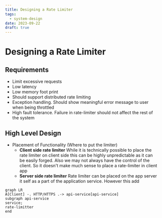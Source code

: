 ```yaml
---
title: Designing a Rate Limiter
tags:
  - system-design
date: 2023-09-22
draft: true
---
```


# Designing a Rate Limiter

## Requirements

- Limit excessive requests
- Low latency
- Low memory foot print
- Should support distributed rate limiting
- Exception handling. Should show meaningful error message to user when being throttled
- High fault tolerance. Failure in rate-limiter should not affect the rest of the system

## High Level Design

- Placement of Functionality (Where to put the limiter)
    - **Client side rate limiter**
      While it is technically possible to place the rate limiter on client side this can be highly unpredictable as it can be easily forged. Also we may not always have the control of the client. So it doesn't make much sense to place a rate-limiter in client app
    - **Server side rate limiter**
      Rate limiter can be placed on the app server it self as a part of the application service. However this add 

```mermaid
graph LR
A[Client] -. HTTP/HTTPS .-> api-service[api-service]
subgraph api-service
service;
rate-limitter
end
```

